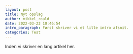 ```yaml
---
layout: post
title: Nyt opslag
author: mikkel_roald
date: 2022-03-23 10:46:54
intro_paragraph: Først skriver vi et lille intro afsnit.
categories: Test
---
```

Inden vi skriver en lang artikel her.